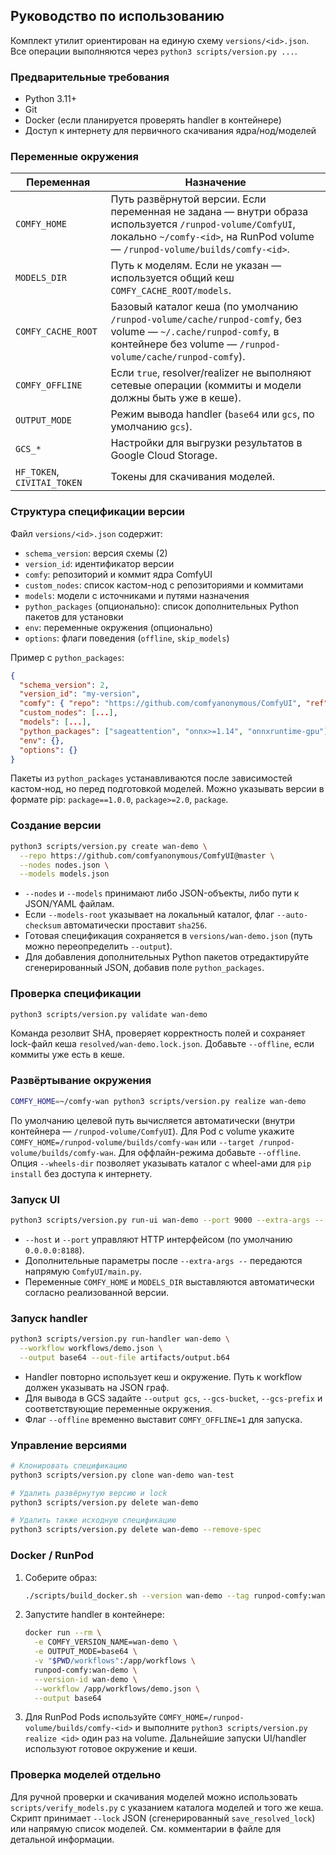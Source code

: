 ## Руководство по использованию

Комплект утилит ориентирован на единую схему `versions/<id>.json`. Все операции выполняются через `python3 scripts/version.py ...`.

### Предварительные требования

-   Python 3.11+
-   Git
-   Docker (если планируется проверять handler в контейнере)
-   Доступ к интернету для первичного скачивания ядра/нод/моделей

### Переменные окружения

| Переменная                  | Назначение                                                                                                                                                                                |
| --------------------------- | ----------------------------------------------------------------------------------------------------------------------------------------------------------------------------------------- |
| `COMFY_HOME`                | Путь развёрнутой версии. Если переменная не задана — внутри образа используется `/runpod-volume/ComfyUI`, локально `~/comfy-<id>`, на RunPod volume — `/runpod-volume/builds/comfy-<id>`. |
| `MODELS_DIR`                | Путь к моделям. Если не указан — используется общий кеш `COMFY_CACHE_ROOT/models`.                                                                                                        |
| `COMFY_CACHE_ROOT`          | Базовый каталог кеша (по умолчанию `/runpod-volume/cache/runpod-comfy`, без volume — `~/.cache/runpod-comfy`, в контейнере без volume — `/runpod-volume/cache/runpod-comfy`).             |
| `COMFY_OFFLINE`             | Если `true`, resolver/realizer не выполняют сетевые операции (коммиты и модели должны быть уже в кеше).                                                                                   |
| `OUTPUT_MODE`               | Режим вывода handler (`base64` или `gcs`, по умолчанию `gcs`).                                                                                                                            |
| `GCS_*`                     | Настройки для выгрузки результатов в Google Cloud Storage.                                                                                                                                |
| `HF_TOKEN`, `CIVITAI_TOKEN` | Токены для скачивания моделей.                                                                                                                                                            |

### Структура спецификации версии

Файл `versions/<id>.json` содержит:

-   `schema_version`: версия схемы (2)
-   `version_id`: идентификатор версии
-   `comfy`: репозиторий и коммит ядра ComfyUI
-   `custom_nodes`: список кастом-нод с репозиториями и коммитами
-   `models`: модели с источниками и путями назначения
-   `python_packages` (опционально): список дополнительных Python пакетов для установки
-   `env`: переменные окружения (опционально)
-   `options`: флаги поведения (`offline`, `skip_models`)

Пример с `python_packages`:

```json
{
  "schema_version": 2,
  "version_id": "my-version",
  "comfy": { "repo": "https://github.com/comfyanonymous/ComfyUI", "ref": "master" },
  "custom_nodes": [...],
  "models": [...],
  "python_packages": ["sageattention", "onnx>=1.14", "onnxruntime-gpu"],
  "env": {},
  "options": {}
}
```

Пакеты из `python_packages` устанавливаются после зависимостей кастом-нод, но перед подготовкой моделей. Можно указывать версии в формате pip: `package==1.0.0`, `package>=2.0`, `package`.

### Создание версии

```bash
python3 scripts/version.py create wan-demo \
  --repo https://github.com/comfyanonymous/ComfyUI@master \
  --nodes nodes.json \
  --models models.json
```

-   `--nodes` и `--models` принимают либо JSON-объекты, либо пути к JSON/YAML файлам.
-   Если `--models-root` указывает на локальный каталог, флаг `--auto-checksum` автоматически проставит `sha256`.
-   Готовая спецификация сохраняется в `versions/wan-demo.json` (путь можно переопределить `--output`).
-   Для добавления дополнительных Python пакетов отредактируйте сгенерированный JSON, добавив поле `python_packages`.

### Проверка спецификации

```bash
python3 scripts/version.py validate wan-demo
```

Команда резолвит SHA, проверяет корректность полей и сохраняет lock-файл кеша `resolved/wan-demo.lock.json`. Добавьте `--offline`, если коммиты уже есть в кеше.

### Развёртывание окружения

```bash
COMFY_HOME=~/comfy-wan python3 scripts/version.py realize wan-demo
```

По умолчанию целевой путь вычисляется автоматически (внутри контейнера — `/runpod-volume/ComfyUI`). Для Pod с volume укажите `COMFY_HOME=/runpod-volume/builds/comfy-wан` или `--target /runpod-volume/builds/comfy-wан`. Для оффлайн-режима добавьте `--offline`. Опция `--wheels-dir` позволяет указывать каталог с wheel-ами для `pip install` без доступа к интернету.

### Запуск UI

```bash
python3 scripts/version.py run-ui wan-demo --port 9000 --extra-args -- --no-auto-launch
```

-   `--host` и `--port` управляют HTTP интерфейсом (по умолчанию `0.0.0.0:8188`).
-   Дополнительные параметры после `--extra-args --` передаются напрямую `ComfyUI/main.py`.
-   Переменные `COMFY_HOME` и `MODELS_DIR` выставляются автоматически согласно реализованной версии.

### Запуск handler

```bash
python3 scripts/version.py run-handler wan-demo \
  --workflow workflows/demo.json \
  --output base64 --out-file artifacts/output.b64
```

-   Handler повторно использует кеш и окружение. Путь к workflow должен указывать на JSON граф.
-   Для вывода в GCS задайте `--output gcs`, `--gcs-bucket`, `--gcs-prefix` и соответствующие переменные окружения.
-   Флаг `--offline` временно выставит `COMFY_OFFLINE=1` для запуска.

### Управление версиями

```bash
# Клонировать спецификацию
python3 scripts/version.py clone wan-demo wan-test

# Удалить развёрнутую версию и lock
python3 scripts/version.py delete wan-demo

# Удалить также исходную спецификацию
python3 scripts/version.py delete wan-demo --remove-spec
```

### Docker / RunPod

1. Соберите образ:

    ```bash
    ./scripts/build_docker.sh --version wan-demo --tag runpod-comfy:wan-demo
    ```

2. Запустите handler в контейнере:

    ```bash
    docker run --rm \
      -e COMFY_VERSION_NAME=wan-demo \
      -e OUTPUT_MODE=base64 \
      -v "$PWD/workflows":/app/workflows \
      runpod-comfy:wan-demo \
      --version-id wan-demo \
      --workflow /app/workflows/demo.json \
      --output base64
    ```

3. Для RunPod Pods используйте `COMFY_HOME=/runpod-volume/builds/comfy-<id>` и выполните `python3 scripts/version.py realize <id>` один раз на volume. Дальнейшие запуски UI/handler используют готовое окружение и кеши.

### Проверка моделей отдельно

Для ручной проверки и скачивания моделей можно использовать `scripts/verify_models.py` с указанием каталога моделей и того же кеша. Скрипт принимает `--lock` JSON (сгенерированный `save_resolved_lock`) или напрямую список моделей. См. комментарии в файле для детальной информации.
